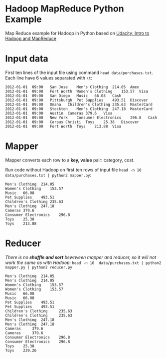 # Hadoop MapReduce Python Example
Map Reduce example for Hadoop in Python based on [Udacity: Intro to Hadoop and MapReduce](https://www.udacity.com/course/intro-to-hadoop-and-mapreduce--ud617)

# Input data

First ten lines of the input file using command `head data/purchases.txt`. Each line have 6 values separated with `\t`:

```
2012-01-01	09:00	San Jose	Men's Clothing	214.05	Amex
2012-01-01	09:00	Fort Worth	Women's Clothing	153.57	Visa
2012-01-01	09:00	San Diego	Music	66.08	Cash
2012-01-01	09:00	Pittsburgh	Pet Supplies	493.51	Discover
2012-01-01	09:00	Omaha	Children's Clothing	235.63	MasterCard
2012-01-01	09:00	Stockton	Men's Clothing	247.18	MasterCard
2012-01-01	09:00	Austin	Cameras	379.6	Visa
2012-01-01	09:00	New York	Consumer Electronics	296.8	Cash
2012-01-01	09:00	Corpus Christi	Toys	25.38	Discover
2012-01-01	09:00	Fort Worth	Toys	213.88	Visa
```

# Mapper

Mapper converts each row to a **key, value** pair: category, cost.

Run code without Hadoop on first ten rows of input file `head -n 10  data/purchases.txt | python2 mapper.py`:

```
Men's Clothing	214.05
Women's Clothing	153.57
Music	66.08
Pet Supplies	493.51
Children's Clothing	235.63
Men's Clothing	247.18
Cameras	379.6
Consumer Electronics	296.8
Toys	25.38
Toys	213.88
```

# Reducer

*There is no* ***shuffle and sort*** *bewtween mapper and reducer, so it will not work the same as with Hadoop:* `head -n 10  data/purchases.txt | python2 mapper.py | python2 reducer.py`

```
Men's Clothing 	214.05
Men's Clothing 	214.05
Women's Clothing 	153.57
Women's Clothing 	153.57
Music 	66.08
Music 	66.08
Pet Supplies 	493.51
Pet Supplies 	493.51
Children's Clothing 	235.63
Children's Clothing 	235.63
Men's Clothing 	247.18
Men's Clothing 	247.18
Cameras 	379.6
Cameras 	379.6
Consumer Electronics 	296.8
Consumer Electronics 	296.8
Toys 	25.38
Toys 	239.26
```
